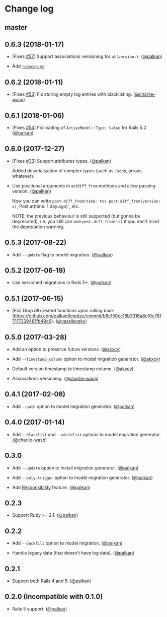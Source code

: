 # Change log

## master

## 0.6.3 (2018-01-17)

- [Fixes [#57](https://github.com/palkan/logidze/issues/57)] Support associations versioning for `at(version:)`. ([@palkan][])

- Add [`rubocop-md`](https://github.com/palkan/rubocop-md)

## 0.6.2 (2018-01-11)

- [Fixes [#53](https://github.com/palkan/logidze/issues/53)] Fix storing empty log entries with blacklisting. ([@charlie-wasp][])

## 0.6.1 (2018-01-06)

- [Fixes [#54](https://github.com/palkan/logidze/issues/54)] Fix loading of `ActiveModel::Type::Value` for Rails 5.2. ([@palkan][])

## 0.6.0 (2017-12-27)

- [Fixes [#33](https://github.com/palkan/logidze/issues/33)] Support attributes types. ([@palkan][])

  Added deserialization of complex types (such as `jsonb`, arrays, whatever).

- Use positional arguments in `at`/`diff_from` methods and allow passing version. ([@palkan][])

  Now you can write `post.diff_from(time: ts)`, `post.diff_from(version: x)`, Post.at(time: 1.day.ago)`, etc.

  NOTE: the previous behaviour is still supported (but gonna be deprecated),
  i.e. you still can use `post.diff_from(ts)` if you don't mind the deprecation warning.

## 0.5.3 (2017-08-22)

- Add `--update` flag to model migration. ([@palkan][])

## 0.5.2 (2017-06-19)

- Use versioned migrations in Rails 5+. ([@palkan][])

## 0.5.1 (2017-06-15)

- _(Fix)_ Drop *all* created functions upon rolling back (https://github.com/palkan/logidze/commit/b8e150cc18b3316a8cf0c78f7117339481fb49c6). ([@vassilevsky][])

## 0.5.0 (2017-03-28)

- Add an option to preserve future versions. ([@akxcv][])

- Add `--timestamp_column` option to model migration generator. ([@akxcv][])

- Default version timestamp to timestamp column. ([@akxcv][])

- Associations versioning. ([@charlie-wasp][])

## 0.4.1 (2017-02-06)

- Add `--path` option to model migration generator. ([@palkan][])

## 0.4.0 (2017-01-14)

- Add `--blacklist` and `--whitelist` options to model migration generator. ([@charlie-wasp][])

## 0.3.0

- Add `--update` option to install migration generator. ([@palkan][])

- Add `--only-trigger` option to model migration generator. ([@palkan][])

- Add [Responsibility](https://github.com/palkan/logidze/issues/4) feature. ([@palkan][])

## 0.2.3

- Support Ruby >= 2.1. ([@palkan][])

## 0.2.2

- Add `--backfill` option to model migration. ([@palkan][])

- Handle legacy data (that doesn't have log data). ([@palkan][])

## 0.2.1

- Support both Rails 4 and 5. ([@palkan][])

## 0.2.0 (**Incompatible with 0.1.0**)

- Rails 5 support. ([@palkan][])

[@palkan]: https://github.com/palkan
[@charlie-wasp]: https://github.com/charlie-wasp
[@akxcv]: https://github.com/akxcv
[@vassilevsky]: https://github.com/vassilevsky
